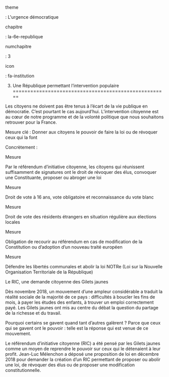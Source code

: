 theme

:   L'urgence démocratique

chapitre

:   la-6e-republique

numchapitre

:   3

icon

:   fa-institution

3. Une République permettant l’intervention populaire
=====================================================

<div class="admonition note">

Les citoyens ne doivent pas être tenus à l’écart de la vie publique en
démocratie. C’est pourtant le cas aujourd’hui. L’intervention citoyenne
est au cœur de notre programme et de la volonté politique que nous
souhaitons retrouver pour la France.

</div>

Mesure clé : Donner aux citoyens le pouvoir de faire la loi ou de
révoquer ceux qui la font

Concrètement :

<div class="admonition">

Mesure

Par le référendum d’initiative citoyenne, les citoyens qui réunissent
suffisamment de signatures ont le droit de révoquer des élus, convoquer
une Constituante, proposer ou abroger une loi

</div>

<div class="admonition">

Mesure

Droit de vote à 16 ans, vote obligatoire et reconnaissance du vote blanc

</div>

<div class="admonition">

Mesure

Droit de vote des résidents étrangers en situation régulière aux
élections locales

</div>

<div class="admonition">

Mesure

Obligation de recourir au référendum en cas de modification de la
Constitution ou d’adoption d’un nouveau traité européen

</div>

<div class="admonition">

Mesure

Défendre les libertés communales et abolir la loi
NOTRe (Loi sur la Nouvelle Organisation Territoriale de la République)

</div>

<div class="admonition note">

Le RIC, une demande citoyenne des Gilets jaunes

Dès novembre 2018, un mouvement d’une ampleur considérable a traduit la
réalité sociale de la majorité de ce pays : difficultés à boucler les
fins de mois, à payer les études des enfants, à trouver un emploi
correctement payé. Les Gilets jaunes ont mis au centre du débat la
question du partage de la richesse et du travail.

Pourquoi certains se gavent quand tant d’autres galèrent ? Parce que
ceux qui se gavent ont le pouvoir : telle est la réponse qui est venue
de ce mouvement.

Le référendum d’initiative citoyenne (RIC) a été pensé par les Gilets
jaunes comme un moyen de reprendre le pouvoir sur ceux qui le détenaient
à leur profit. Jean-Luc Mélenchon a déposé une proposition de loi en
décembre 2018 pour demander la création d’un RIC permettant de proposer
ou abolir une loi, de révoquer des élus ou de proposer une modification
constitutionnelle.

</div>
